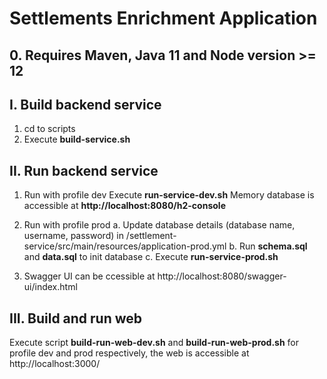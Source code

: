 # Settlements Enrichment Application
## 0. Requires Maven, Java 11 and Node version >= 12

## I. Build backend service
1. cd to scripts
2. Execute **build-service.sh**

## II. Run backend service
1. Run with profile dev
Execute **run-service-dev.sh**
Memory database is accessible at **http://localhost:8080/h2-console**

2. Run with profile prod
a. Update database details (database name, username, password) in /settlement-service/src/main/resources/application-prod.yml
b. Run **schema.sql** and **data.sql** to init database
c. Execute **run-service-prod.sh**

3. Swagger UI can be ccessible at http://localhost:8080/swagger-ui/index.html

## III. Build and run web
Execute script **build-run-web-dev.sh** and **build-run-web-prod.sh** for profile dev and prod respectively, the web is accessible at http://localhost:3000/